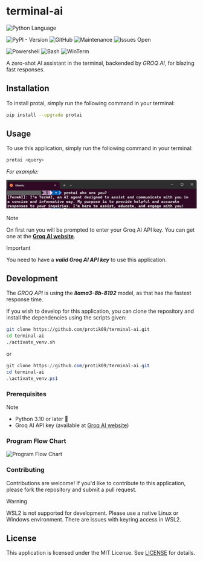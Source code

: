 # terminal-ai

![Python Language](https://img.shields.io/badge/Python-14354C?style=for-the-badge&logo=python&logoColor=white)

![PyPI - Version](https://img.shields.io/pypi/v/protai) ![GitHub](https://img.shields.io/github/license/protik09/terminal-ai) ![Maintenance](https://img.shields.io/badge/Maintained%3F-yes-green.svg) ![Issues Open](https://img.shields.io/github/issues/protik09/terminal-ai.svg)
<!-- ![MintenanceNo](https://img.shields.io/badge/Maintained%3F-no-red.svg) -->

![Powershell](https://img.shields.io/badge/powershell-5391FE?style=for-the-badge&logo=powershell&logoColor=white) ![Bash](https://img.shields.io/badge/GNU%20Bash-4EAA25?style=for-the-badge&logo=GNU%20Bash&logoColor=white) ![WinTerm](https://img.shields.io/badge/windows%20terminal-4D4D4D?style=for-the-badge&logo=windows%20terminal&logoColor=white)


A zero-shot AI assistant in the terminal, backended by *GROQ AI*, for blazing fast responses.

## Installation

To install protai, simply run the following command in your terminal:

```bash
pip install --upgrade protai
```

## Usage

To use this application, simply run the following command in your terminal:

```bash
protai <query>
```

*For example:*

![ProtAI Demo](https://github.com/protik09/terminal-ai/blob/master/assets/protai_demo.jpeg?raw=true "ProtAI Demo")


>[!Note]
> On first run you will be prompted to enter your Groq AI API key. You can get one at the [**Groq AI website**](https://console.groq.com/keys).

>[!IMPORTANT]
> You need to have a _**valid Groq AI API key**_ to use this application.

## Development

The *GROQ API* is using the _**llama3-8b-8192**_ model, as that has the fastest response time.

If you wish to develop for this application, you can clone the repository and install the dependencies using the scripts given:

```bash
git clone https://github.com/protik09/terminal-ai.git
cd terminal-ai
./activate_venv.sh
```

or

```powershell
git clone https://github.com/protik09/terminal-ai.git
cd terminal-ai
.\activate_venv.ps1
```

### Prerequisites

>[!NOTE]
>* Python 3.10 or later 🐍
>* Groq AI API key (available at [Groq AI website](https://console.groq.com/keys))

### Program Flow Chart

![Program Flow Chart](https://mermaid.ink/svg/pako:eNqNlFtzojAUx7_KmTyrI1Z64WFnrFrr2mpbWnvBTicDUZhCQkOwdcHvviFBLM7uzvKUk_xyLv9zSIZc5hFkoRXHsQ_3gwUF-fUcW2AuXqHZ_AHnWd8n7jtgvkojQkWy1dB5cZpP2f4gh75zwwMqIE3wigCmHpCvQLx-v9Bs-iSMcxj8D7omPAkYzWHo9HEYQmlfSjwk_AB2fUxXJIcLp69W0LsZwzvZ_Nn5Q0I4BDRORQ4jmQtzSZLIbHa7Etb4SKlw6fRS4csqAxcLAp-B8GF0N7stgpR-L5VfLdaQrmGOeQ7jrKDeJPU2GT5L10DoulRwrC48EyncT0fmUxztkn79jkxZDhNnRERV0pKzqFhICVclOlF5XmUTvVtUnFTNutqHulahyrsH4a6qcNNCkigWWpEl4wfkVEWbOXMcBl6hiOLqzEx5U0QON3KmGN83RSpRz1_TY7rW_G05H4RzGfyghd8Fv8BBmHLZd_tfNzRrp27R5hzunD4nRdojzj7ADQPZ2arjd6q2e8eWgiebRJAIYiVG6etenT84gyCJQ7yBJA4oldWXQyRLarVaJfug2HlmE5kPJx8pSQQIVs1O2Z95Pb1H1WxO4nCn5aPy81SIGFcBE80v07DinhT3XEqhPBRSX2P-7rFPWtU4r2v3UnesxnupD0vHL8pxr_c3kTXV19S5M9xLPyj3tDWsWRc1y65ZtzWr16tM1EAR4REOPPlyZcXxAsl_MyILZMmlR5Y4DcUCLehWojgVzN5QF1mCp6SBOEtXPrKWOEyklcbF9A4CLF_AaIcQL5Czeq2fRvVCNlCM6QtjFSJNZGXoC1lmq22enh6dnZ6Zxx3DPDLMBtogq9syzXbnpGN0u2emYZ6cmNsG-qU8GK22_jpHx912xzCOt78BWwa5ZA?raw=true "Program Flow Chart")

### Contributing

Contributions are welcome! If you'd like to contribute to this application, please fork the repository and submit a pull request.
>[!WARNING]
> WSL2 is not supported for development. Please use a native Linux or Windows environment. There are issues with keyring access in WSL2.

## License

This application is licensed under the MIT License. See [LICENSE](LICENSE) for details.
